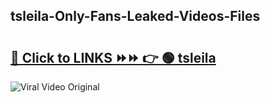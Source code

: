 
 ## tsleila-Only-Fans-Leaked-Videos-Files

# <h2><a href="https://mediaupload.pro?tsleila">🔗 Click to LINKS ⏩⏩ 👉 🟢 tsleila </a></h2>

<a href="https://mediaupload.pro?tsleila" rel="nofollow" data-target="animated-image.originalLink"><img src="https://i.ibb.co.com/xMMVF88/686577567.gif" alt="Viral Video Original" style="max-width: 100%; display: inline-block;" data-target="animated-image.originalImage"></a>